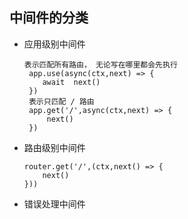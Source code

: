## 中间件的分类
 * 应用级别中间件
    ```
    表示匹配所有路由， 无论写在哪里都会先执行
     app.use(async(ctx,next) => {
        await  next()
     })
     表示只匹配 / 路由
     app.get('/',async(ctx,next) => {
         next()
     })
    ```
 * 路由级别中间件
    ```
    router.get('/',(ctx,next() => {
        next()
    }))
    ```
* 错误处理中间件
    ```

    ```
